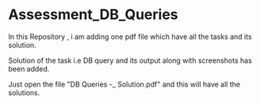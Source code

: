 # Assessment_DB_Queries


In this Repository , i am adding one pdf file which have all the tasks and its solution.

Solution of the task i.e DB query and its output along with screenshots has been added.

Just open the file "DB Queries -_ Solution.pdf" and this will have all the solutions.
